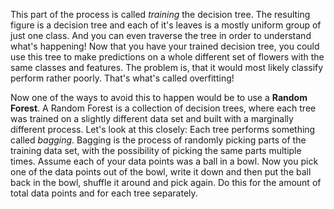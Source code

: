 <p class="text-font">
This part of the process is called <i>training</i> the decision tree. The resulting figure is a decision tree and each of it's leaves is a mostly uniform group of just one class. And you can even traverse the tree in order to understand what's happening!  
Now that you have your trained decision tree, you could use this tree to make predictions on a whole different set of flowers with the same classes and features. The problem is, that it would most likely classify perform rather poorly. That's what's called overfitting!  

<p class="text-font">
Now one of the ways to avoid this to happen would be to use a <b>Random Forest</b>. A Random Forest is a collection of decision trees, where each tree was trained on a slightly different data set and built with a marginally different process. Let's look at this closely:  
Each tree performs something called <i>bagging</i>. Bagging is the process of randomly picking parts of the training data set, with the possibility of picking the same parts multiple times. Assume each of your data points was a ball in a bowl. Now you pick one of the data points out of the bowl, write it down and then put the ball back in the bowl, shuffle it around and pick again. Do this for the amount of total data points and for each tree separately.
